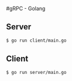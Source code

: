 #gRPC - Golang

## Server
```bash
$ go run client/main.go
```

## Client
```bash
$ go run server/main.go
```

